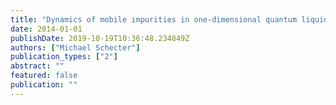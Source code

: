 ```yaml
---
title: "Dynamics of mobile impurities in one-dimensional quantum liquids"
date: 2014-01-01
publishDate: 2019-10-19T10:36:48.234849Z
authors: ["Michael Schecter"]
publication_types: ["2"]
abstract: ""
featured: false
publication: ""
---
```


